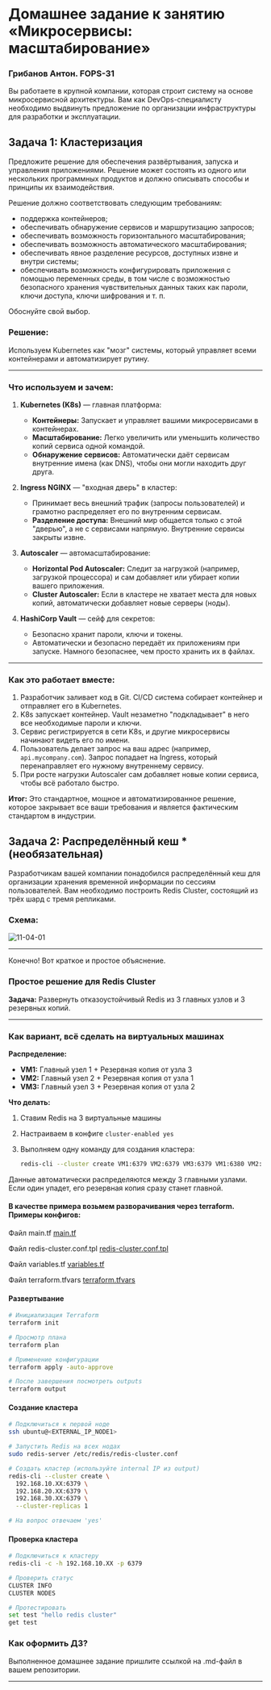 
# Домашнее задание к занятию «Микросервисы: масштабирование»

### Грибанов Антон. FOPS-31

Вы работаете в крупной компании, которая строит систему на основе микросервисной архитектуры.
Вам как DevOps-специалисту необходимо выдвинуть предложение по организации инфраструктуры для разработки и эксплуатации.

## Задача 1: Кластеризация

Предложите решение для обеспечения развёртывания, запуска и управления приложениями.
Решение может состоять из одного или нескольких программных продуктов и должно описывать способы и принципы их взаимодействия.

Решение должно соответствовать следующим требованиям:
- поддержка контейнеров;
- обеспечивать обнаружение сервисов и маршрутизацию запросов;
- обеспечивать возможность горизонтального масштабирования;
- обеспечивать возможность автоматического масштабирования;
- обеспечивать явное разделение ресурсов, доступных извне и внутри системы;
- обеспечивать возможность конфигурировать приложения с помощью переменных среды, в том числе с возможностью безопасного хранения чувствительных данных таких как пароли, ключи доступа, ключи шифрования и т. п.

Обоснуйте свой выбор.

### Решение:

Используем Kubernetes как "мозг" системы, который управляет всеми контейнерами и автоматизирует рутину.

---

### Что используем и зачем:

1.  **Kubernetes (K8s)** — главная платформа:
    *   **Контейнеры:** Запускает и управляет вашими микросервисами в контейнерах.
    *   **Масштабирование:** Легко увеличить или уменьшить количество копий сервиса одной командой.
    *   **Обнаружение сервисов:** Автоматически даёт сервисам внутренние имена (как DNS), чтобы они могли находить друг друга.

2.  **Ingress NGINX** — "входная дверь" в кластер:
    *   Принимает весь внешний трафик (запросы пользователей) и грамотно распределяет его по внутренним сервисам.
    *   **Разделение доступа:** Внешний мир общается только с этой "дверью", а не с сервисами напрямую. Внутренние сервисы закрыты извне.

3.  **Autoscaler** — автомасштабирование:
    *   **Horizontal Pod Autoscaler:** Следит за нагрузкой (например, загрузкой процессора) и сам добавляет или убирает копии вашего приложения.
    *   **Cluster Autoscaler:** Если в кластере не хватает места для новых копий, автоматически добавляет новые серверы (ноды).

4.  **HashiCorp Vault** — сейф для секретов:
    *   Безопасно хранит пароли, ключи и токены.
    *   Автоматически и безопасно передаёт их приложениям при запуске. Намного безопаснее, чем просто хранить их в файлах.

---

### Как это работает вместе:

1.  Разработчик заливает код в Git. CI/CD система собирает контейнер и отправляет его в Kubernetes.
2.  K8s запускает контейнер. Vault незаметно "подкладывает" в него все необходимые пароли и ключи.
3.  Сервис регистрируется в сети K8s, и другие микросервисы начинают видеть его по имени.
4.  Пользователь делает запрос на ваш адрес (например, `api.mycompany.com`). Запрос попадает на Ingress, который перенаправляет его нужному внутреннему сервису.
5.  При росте нагрузки Autoscaler сам добавляет новые копии сервиса, чтобы всё работало быстро.

**Итог:** Это стандартное, мощное и автоматизированное решение, которое закрывает все ваши требования и является фактическим стандартом в индустрии.

## Задача 2: Распределённый кеш * (необязательная)

Разработчикам вашей компании понадобился распределённый кеш для организации хранения временной информации по сессиям пользователей.
Вам необходимо построить Redis Cluster, состоящий из трёх шард с тремя репликами.

### Схема:

![11-04-01](https://user-images.githubusercontent.com/1122523/114282923-9b16f900-9a4f-11eb-80aa-61ed09725760.png)

---

Конечно! Вот краткое и простое объяснение.

### Простое решение для Redis Cluster

**Задача:** Развернуть отказоустойчивый Redis из 3 главных узлов и 3 резервных копий.

---

### Как вариант, всё сделать на виртуальных машинах

**Распределение:**
- **VM1:** Главный узел 1 + Резервная копия от узла 3
- **VM2:** Главный узел 2 + Резервная копия от узла 1  
- **VM3:** Главный узел 3 + Резервная копия от узла 2

**Что делать:**
1. Ставим Redis на 3 виртуальные машины
2. Настраиваем в конфиге `cluster-enabled yes`
3. Выполняем одну команду для создания кластера:

   ```bash
   redis-cli --cluster create VM1:6379 VM2:6379 VM3:6379 VM1:6380 VM2:6380 VM3:6380 --cluster-replicas 1
   ```

Данные автоматически распределяются между 3 главными узлами. Если один упадет, его резервная копия сразу станет главной.

#### В качестве примера возьмем разворачивания через terraform. Примеры конфигов:

Файл main.tf [main.tf](https://github.com/Qshar1408/micros_04/tree/main/src/main.tf)

Файл redis-cluster.conf.tpl [redis-cluster.conf.tpl](https://github.com/Qshar1408/micros_04/tree/main/src/redis-cluster.conf.tpl)

Файл variables.tf [variables.tf](https://github.com/Qshar1408/micros_04/tree/main/src/variables.tf)

Файл terraform.tfvars [terraform.tfvars](https://github.com/Qshar1408/micros_04/tree/main/src/terraform.tfvars)

#### Развертывание

```bash
# Инициализация Terraform
terraform init

# Просмотр плана
terraform plan

# Применение конфигурации
terraform apply -auto-approve

# После завершения посмотреть outputs
terraform output
```

#### Создание кластера

```bash
# Подключиться к первой ноде
ssh ubuntu@<EXTERNAL_IP_NODE1>

# Запустить Redis на всех нодах
sudo redis-server /etc/redis/redis-cluster.conf

# Создать кластер (используйте internal IP из output)
redis-cli --cluster create \
  192.168.10.XX:6379 \
  192.168.20.XX:6379 \
  192.168.30.XX:6379 \
  --cluster-replicas 1

# На вопрос отвечаем 'yes'
```

#### Проверка кластера
```bash
# Подключиться к кластеру
redis-cli -c -h 192.168.10.XX -p 6379

# Проверить статус
CLUSTER INFO
CLUSTER NODES

# Протестировать
set test "hello redis cluster"
get test
```

### Как оформить ДЗ?

Выполненное домашнее задание пришлите ссылкой на .md-файл в вашем репозитории.

---
